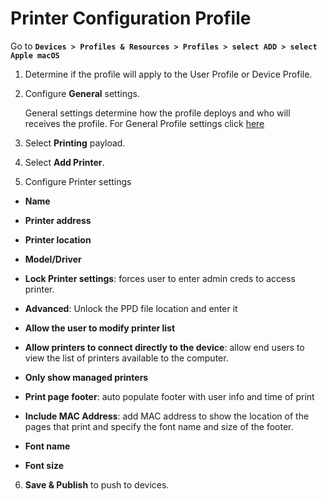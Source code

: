 # Printer Configuration Profile

Go to **`Devices > Profiles & Resources > Profiles > select ADD > select Apple
macOS`**

1.  Determine if the profile will apply to the User Profile or Device Profile.

2.  Configure **General** settings.

    General settings determine how the profile deploys and who will receives the
    profile. For General Profile settings click
    [here](https://github.com/captam3rica/gitNotes/tree/master/Macintosh/vmware-aw-general-settings.md)

3.  Select **Printing** payload.

4.  Select **Add Printer**.

5.  Configure Printer settings 

-   **Name**

-   **Printer address**

-   **Printer location**

-   **Model/Driver**

-   **Lock Printer settings**: forces user to enter admin creds to access
    printer.

-   **Advanced**: Unlock the PPD file location and enter it

-   **Allow the user to modify printer list**

-   **Allow printers to connect directly to the device**: allow end users to
    view the list of printers available to the computer.

-   **Only show managed printers**

-   **Print page footer**: auto populate footer with user info and time of print

-   **Include MAC Address**: add MAC address to show the location of the pages
    that print and specify the font name and size of the footer.

-   **Font name**

-   **Font size**

6.  **Save & Publish** to push to devices.

